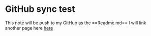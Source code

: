 # GitHub sync test

This note will be push to my GitHub as the ==Readme.md==
I will link another page here [here](/W6m2_5BOTQayw7WMZqbRAg)

